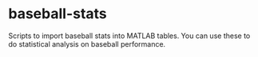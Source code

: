 # baseball-stats
Scripts to import baseball stats into MATLAB tables. You can use these to do statistical analysis on baseball performance.
